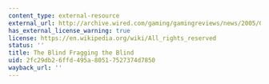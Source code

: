 ```yaml
---
content_type: external-resource
external_url: http://archive.wired.com/gaming/gamingreviews/news/2005/03/66879?currentPage=all
has_external_license_warning: true
license: https://en.wikipedia.org/wiki/All_rights_reserved
status: ''
title: The Blind Fragging the Blind
uid: 2fc29db2-6ffd-495a-8051-7527374d7850
wayback_url: ''
---
```

